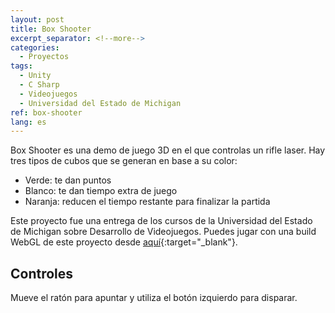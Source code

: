 ```yaml
---
layout: post
title: Box Shooter
excerpt_separator: <!--more-->
categories:
  - Proyectos
tags:
  - Unity
  - C Sharp
  - Videojuegos
  - Universidad del Estado de Michigan
ref: box-shooter
lang: es
---
```


Box Shooter es una demo de juego 3D en el que controlas un rifle laser.
Hay tres tipos de cubos que se generan en base a su color:
* Verde: te dan puntos
* Blanco: te dan tiempo extra de juego
* Naranja: reducen el tiempo restante para finalizar la partida

<!--more-->

Este proyecto fue una entrega de los cursos de la Universidad del Estado de Michigan sobre Desarrollo de Videojuegos.
Puedes jugar con una build WebGL de este proyecto desde [aquí](/assets/webgl/box-shooter){:target="_blank"}.

## Controles
Mueve el ratón para apuntar y utiliza el botón izquierdo para disparar.
